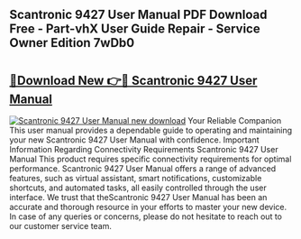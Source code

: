 ## Scantronic 9427 User Manual PDF Download Free - Part-vhX User Guide Repair - Service Owner Edition 7wDb0

# <h2><a href="http://cf26353.oget.top/?id=Scantronic+9427+User+Manual">🔗Download New 👉🔴 Scantronic 9427 User Manual</a></h2>

[![Scantronic 9427 User Manual new download](https://i.imgur.com/5g1atiW.png)](http://cf26353.oget.top/?id=Scantronic+9427+User+Manual)
Your Reliable Companion This user manual provides a dependable guide to operating and maintaining your new Scantronic 9427 User Manual with confidence. Important Information Regarding Connectivity Requirements Scantronic 9427 User Manual This product requires specific connectivity requirements for optimal performance. Scantronic 9427 User Manual offers a range of advanced features, such as virtual assistant, smart notifications, customizable shortcuts, and automated tasks, all easily controlled through the user interface. We trust that theScantronic 9427 User Manual has been an accurate and thorough resource in your efforts to master your new device. In case of any queries or concerns, please do not hesitate to reach out to our customer service team.
